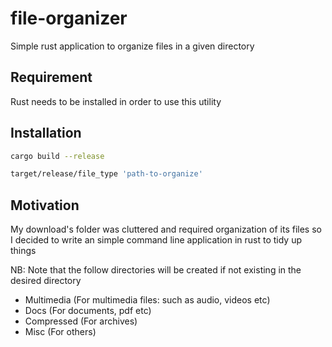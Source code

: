 # file-organizer

Simple rust application to organize files in a given directory

## Requirement

Rust needs to be installed in order to use this utility

## Installation

```sh
cargo build --release

target/release/file_type 'path-to-organize'
```

## Motivation

My download's folder was cluttered and required organization of its files so 
I decided to write an simple command line application in rust to tidy up things

NB: Note that the follow directories will be created if not existing in the desired directory

- Multimedia    (For multimedia files: such as audio, videos etc)
- Docs          (For documents, pdf etc)
- Compressed    (For archives)
- Misc          (For others)
